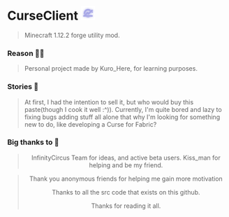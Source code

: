 # CurseClient <img src="https://github.com/KuroHere/CurseClient-1.12.2/blob/master/src/main/resources/assets/minecraft/textures/icons/icon32x.png">
>Minecraft 1.12.2 forge utility mod.

### Reason 💁‍♂️
>Personal project made by Kuro_Here, for learning purposes.

### Stories 💅

>At first, I had the intention to sell it, but who would buy this paste(though I cook it well :^)). 
Currently, I'm quite bored and lazy to fixing bugs adding stuff all alone that why I'm looking for 
something new to do, like developing a Curse for Fabric?

### Big thanks to 🙏
<div align="center">

> InfinityCircus Team for ideas, and active beta users.
> Kiss_man for helping and be my friend.          

> Thank you anonymous friends for helping me gain more motivation
> 
> Thanks to all the src code that exists on this github.
> 
> Thanks for reading it all.
    
</div>
